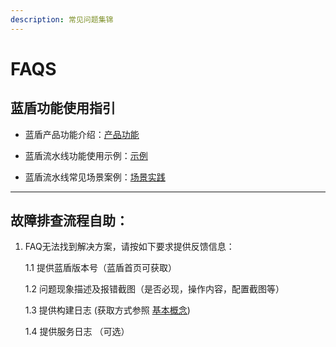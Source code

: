 ```yaml
---
description: 常见问题集锦
---
```


# FAQS

## 蓝盾功能使用指引

* 蓝盾产品功能介绍：[产品功能](../..//services/console.md)

* 蓝盾流水线功能使用示例：[示例](../..//tutorials/examples)

* 蓝盾流水线常见场景案例：[场景实践](../..//tutorials/scene)

---

## 故障排查流程自助：

1. FAQ无法找到解决方案，请按如下要求提供反馈信息：

   1.1  提供蓝盾版本号（蓝盾首页可获取）

   1.2  问题现象描述及报错截图（是否必现，操作内容，配置截图等）

   1.3  提供构建日志   (获取方式参照 [基本概念](reference/faqs/user-guide.md))

   1.4  提供服务日志   （可选）